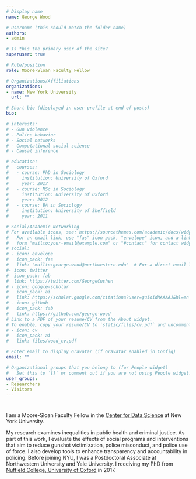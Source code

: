 ```yaml
---
# Display name
name: George Wood

# Username (this should match the folder name)
authors:
- admin

# Is this the primary user of the site?
superuser: true

# Role/position
role: Moore-Sloan Faculty Fellow

# Organizations/Affiliations
organizations:
- name: New York University
  url: ""

# Short bio (displayed in user profile at end of posts)
bio:

# interests:
# - Gun violence
# - Police behavior
# - Social networks
# - Computational social science
# - Causal inference

# education:
#   courses:
#   - course: PhD in Sociology
#     institution: University of Oxford
#     year: 2017
#   - course: MSc in Sociology
#     institution: University of Oxford
#     year: 2012
#   - course: BA in Sociology
#     institution: University of Sheffield
#     year: 2011

# Social/Academic Networking
# For available icons, see: https://sourcethemes.com/academic/docs/widgets/#icons
#   For an email link, use "fas" icon pack, "envelope" icon, and a link in the
#   form "mailto:your-email@example.com" or "#contact" for contact widget.
# social:
# - icon: envelope
#   icon_pack: fas
#   link: "mailto:george.wood@northwestern.edu"  # For a direct email link, use "mailto:test@example.org".
#- icon: twitter
#  icon_pack: fab
#  link: https://twitter.com/GeorgeCushen
# - icon: google-scholar
#   icon_pack: ai
#   link: https://scholar.google.com/citations?user=guIoidMAAAAJ&hl=en
# - icon: github
#   icon_pack: fab
#   link: https://github.com/george-wood
# Link to a PDF of your resume/CV from the About widget.
# To enable, copy your resume/CV to `static/files/cv.pdf` and uncomment the lines below.  
# - icon: cv
#   icon_pack: ai
#   link: files/wood_cv.pdf

# Enter email to display Gravatar (if Gravatar enabled in Config)
email: ""

# Organizational groups that you belong to (for People widget)
#   Set this to `[]` or comment out if you are not using People widget.  
user_groups:
- Researchers
- Visitors
---
```


#

I am a Moore-Sloan Faculty Fellow in the [Center for Data Science](https://cds.nyu.edu/) at New York University.

My research examines inequalities in public health and criminal justice. As part of this work, I evaluate the effects of social programs and interventions that aim to reduce gunshot victimization, police misconduct, and police use of force. I also develop tools to enhance transparency and accountability in policing. Before joining NYU, I was a Postdoctoral Associate at Northwestern University and Yale University. I receiving my PhD from [Nuffield College, University of Oxford](https://www.nuffield.ox.ac.uk/) in 2017.
